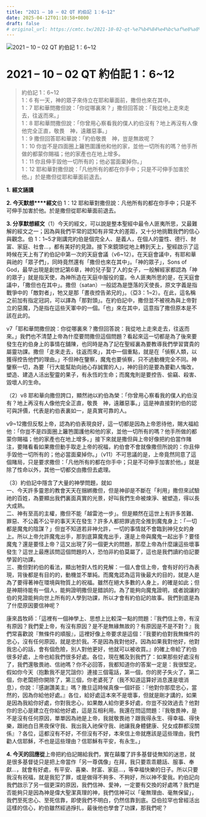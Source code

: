 ```yaml
---
title: "2021 – 10 – 02 QT 約伯記 1：6~12"
date: 2025-04-12T01:10:58+0800
draft: false
# original_url: https://cmtc.tw/2021-10-02-qt-%e7%b4%84%e4%bc%af%e8%a8%98-1%ef%bc%9a612
---
```


![2021 – 10 – 02 QT 約伯記 1：6\~12](/images/qt.jpg   "2021 – 10 – 02 QT 約伯記 1：6\~12")

# 2021 – 10 – 02 QT 約伯記 1：6\~12

> 約伯記 1：6\~12  
> 1：6 有一天，神的眾子來侍立在耶和華面前，撒但也來在其中。  
> 1：7 耶和華問撒但說：「你從哪裏來？」撒但回答說：「我從地上走來走去，往返而來。」  
> 1：8 耶和華問撒但說：「你曾用心察看我的僕人約伯沒有？地上再沒有人像他完全正直，敬畏　神，遠離惡事。」  
> 1：9 撒但回答耶和華說：「約伯敬畏　神，豈是無故呢？  
> 1：10 你豈不是四面圈上籬笆圍護他和他的家，並他一切所有的嗎？他手所做的都蒙你賜福；他的家產也在地上增多。  
> 1：11 你且伸手毀他一切所有的；他必當面棄掉你。」  
> 1：12 耶和華對撒但說：「凡他所有的都在你手中；只是不可伸手加害於他。」於是撒但從耶和華面前退去。

**1.** **經文誦讀**

**2. 今天默想****經文**伯 1：12 耶和華對撒但說：凡他所有的都在你手中；只是不可伸手加害於他。於是撒但從耶和華面前退去。

**3. 分享默想經文**（1）今天的經文，可以說是整本聖經中最令人匪夷所思，又最難解的經文之一；因為與我們平常的認知有非常大的差距，又十分地挑戰我們的信心與觀念。伯 1：1\~5才剛講完約伯是個完全人、是義人，在個人的靈性、德行、財富、家庭、社會…，都有美好的見證。接下來鏡頭從地上轉到天上，聖經啟示了這時候在天上有了約伯記中第一次的天庭會議（v6\~12）。在天庭會議中，有耶和華與祂的「眾子們」，同時竟然還有「撒但也來在其中」。「神的眾子」，Sons of God，最早出現是創世記第6章，神的兒子娶了人的女子，一般解經家都認為「神的眾子」就是指天使，為神所造在天庭中服役的靈。令人匪夷所思的是，在天庭會議中，「撒但也在其中」。撒但（satan）一般認為是墮落的天使長，原文字義是指戰爭中的「敵對者」，牠又是那「晝夜控告弟兄的」。（亞3：1\~2）。在此，這名稱之前加有指定冠詞，可以譯為「那對頭」。在約伯記中，撒但並不被視為與上帝對立的惡魔，乃是指在這些天軍中的一個。「也」來在其中，這意指了撒但原本是不該在此的。

v7「耶和華問撒但說：你從哪裏來？撒但回答說：我從地上走來走去，往返而來。」我們也不清楚上帝為什麼要問撒但這個問題？看起來這一切都是為了後來要發生在約伯身上的事情在舖陳，也同時是為了記在聖經裏為要教導我們學習寶貴的屬靈功課。撒但「走來走去，往返而來」，其中一個重點，就是在「偵察人類，以獲得控告他們的理由。」不但神在鑒察，魔鬼也要偵察，只不過動機完全不同。神鑒察一切，為要「行大能幫助向祂心存誠實的人」，神的目的是要為要勸人悔改，塑造、建造人活出聖靈的果子，有永恆的生命；而魔鬼則是要控告、偷竊、殺害、毀壞人的生命。

（2）v8 耶和華向撒但誇口，顯然祂以約伯為榮：「你曾用心察看我的僕人約伯沒有？地上再沒有人像他完全正直，敬畏　神，遠離惡事。」這是神直接對約伯的認可與評價，代表是約伯表裏如一，是真實可靠的人。

v9\~12撒但反駁上帝，認為約伯表現良好，這一切都是因為上帝恩待他，賜大福給他：「你豈不是四面圈上籬笆圍護他和他的家，並他一切所有的嗎？他手所做的都蒙你賜福；他的家產也在地上增多。」接下來就是撒但與上帝好像把約伯當作賭注，要賭看看如果撒但動手取走上帝的祝福，約伯會不會就像撒但所說的：你且伸手毀他一切所有的；他必當面棄掉你。」（v11）不可思議的是，上帝竟然同意了這個賭局，只是要求撒但：「凡他所有的都在你手中；只是不可伸手加害於他。」就是除了性命以外，其他一切都交由撒但去處理。

（3）約伯記中隱含了大量的神學問題，就如  
一、今天許多靈恩的教會天天在捆綁撒但，但是神卻是不斷在「利用」撒但來試驗祂的百姓，為要顯出我們裏面真實的光景，好叫我們生命被煉淨、被塑造，得以長大成熟。  
二、神有至高的主權，撒但不能「越雷池一步」。但是顯然在這世上有許多苦難、罪惡、不公義不公平的事天天在發生？許多人都把罪過完全推到魔鬼身上：「一切都是魔鬼的陰謀？」但豈不知道若非神允許，一切的事情就不會臨到神兒女的身上。所以上帝允許魔鬼出手，那到底算魔鬼出手，還是上帝與魔鬼一起出手？要怪魔鬼？還是要怪上帝？這又出現了另一個更大的問題，那麼上帝為什麼讓這些壞事發生？這世上最應該問這個問題的人，恐怕非約伯莫屬了，這也是我們讀約伯記要學習的功課。  
三、撒但對約伯的看法，顯出牠對人性的見解：一個人會信上帝，會有好的行為表現，背後都是有目的的，動機並不單純。而魔鬼認為這背後最大的目的，就是人是為了要得著神在環境與物質上的祝福。雖然在絕大多數的人身上，的確是如此；但是神期待能有一個人，能夠證明撒但是錯誤的。為了能夠向魔鬼證明，或者說讓約伯的見證能夠向世上所有的人學到功課，所以才會有約伯記的故事。我們到底是為了什麼原因要信神呢？

康來昌牧師：「這裡有一個神學上、思想上比較深一點的問題：『我們信上帝，有沒有原因？我們愛上帝，有沒有原因？是不是無緣無故的？有原因是不是不對？』我們常喜歡說『無條件的順服』，這裡好像上帝要求是這個：『我要約伯對我無條件的忠心，沒有任何原因，就是忠於我。不是因為我對他好。因為如果我對他好，他對我忠心的話，會有個危險，別人對他更好，他就可以被收買。』的確上帝給了約伯很多好處，上帝也給我們很多好處。各位，現在觸及到我們了：如果那些好處沒有了，我們還敬畏祂、信祂嗎？你不必回答，我都知道你的答案一定是：我很堅定。假如你今天（抱歉我不是咒詛你）連接三個電話，第一個，你的房子失火了，第二個，你老闆把你開除了，第三個，你老婆死了（我不知道這算好消息還是壞消息），你說：『感謝讚美主』嗎？撒旦這時候真像一個奸臣：『他對你那麼忠心，當然的，因為你給他好處。』各位，給好處這本來不是壞事，但就是剛才講的，如果是因為我給你好處，你對我忠心，如果敵人給你更多好處，你豈不投效過去？他對你的忠心是建立在你給他好處，這是互相利用。我還在問這問題：『我敬畏神，是不是沒有任何原因，單單因為祂是上帝，我就敬畏祂？跟我得永生、得幸福、得快樂，跟祂白日黑夜保守我、我出我入祂保守我、祂讓我身體健康、兒女成群都沒關係』？各位，這都沒有不好，不但沒有不好，本來信上帝就應該是這些理由，我們勸人信耶穌，不也是這些理由？信耶穌有平安，有永生。」

**4. 今天的回應從**上帝把約伯記賜給我們，實在㒹覆了許多基督徒無知的迷思，就是很多基督徒只是把上帝當作「另一尊偶像」在拜，我只要乖乖聽話、服事、奉獻…，就會有好處，有平安、喜樂、財富、家庭…，等幸福快樂的日子。所以只要我沒有祝福，就是我犯了罪，或是做得不夠多、不夠好，所以神不愛我。約伯記向我們啟示了另一個更深的原因，我們信神、愛神，一定要有交換的好處嗎？我們是否能夠只是因為神是偉大聖潔真理的神，我們信神可以「毫無理由、毫無保留」，我們至死忠心、至死信靠，即使我們不明白，仍然信靠到底。亞伯拉罕也曾經活出這樣的信心，約伯雖然經過掙扎，最後他也學會了功課，那我們呢？